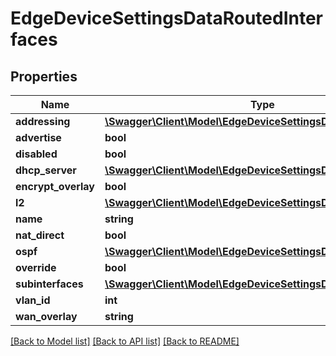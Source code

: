 # EdgeDeviceSettingsDataRoutedInterfaces

## Properties
Name | Type | Description | Notes
------------ | ------------- | ------------- | -------------
**addressing** | [**\Swagger\Client\Model\EdgeDeviceSettingsDataAddressing**](EdgeDeviceSettingsDataAddressing.md) |  | [optional] 
**advertise** | **bool** |  | [optional] 
**disabled** | **bool** |  | [optional] 
**dhcp_server** | [**\Swagger\Client\Model\EdgeDeviceSettingsDataDhcpServer**](EdgeDeviceSettingsDataDhcpServer.md) |  | [optional] 
**encrypt_overlay** | **bool** |  | [optional] 
**l2** | [**\Swagger\Client\Model\EdgeDeviceSettingsDataL2**](EdgeDeviceSettingsDataL2.md) |  | [optional] 
**name** | **string** |  | [optional] 
**nat_direct** | **bool** |  | [optional] 
**ospf** | [**\Swagger\Client\Model\EdgeDeviceSettingsDataOspf**](EdgeDeviceSettingsDataOspf.md) |  | [optional] 
**override** | **bool** |  | [optional] 
**subinterfaces** | [**\Swagger\Client\Model\EdgeDeviceSettingsDataSubinterfaces[]**](EdgeDeviceSettingsDataSubinterfaces.md) |  | [optional] 
**vlan_id** | **int** | static only | [optional] 
**wan_overlay** | **string** |  | [optional] 

[[Back to Model list]](../README.md#documentation-for-models) [[Back to API list]](../README.md#documentation-for-api-endpoints) [[Back to README]](../README.md)



